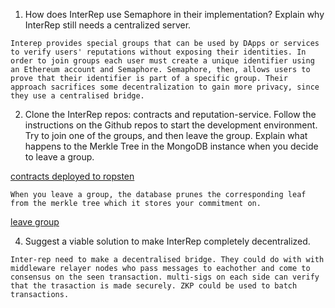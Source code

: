 1. How does InterRep use Semaphore in their implementation? Explain why InterRep still needs a centralized server.

```
Interep provides special groups that can be used by DApps or services to verify users' reputations without exposing their identities. In order to join groups each user must create a unique identifier using an Ethereum account and Semaphore. Semaphore, then, allows users to prove that their identifier is part of a specific group. Their approach sacrifices some decentralization to gain more privacy, since they use a centralised bridge.
```

2. Clone the InterRep repos: contracts and reputation-service. Follow the instructions on the Github repos to start the development environment. Try to join one of the groups, and then leave the group. Explain what happens to the Merkle Tree in the MongoDB instance when you decide to leave a group. 

[contracts deployed to ropsten](https://github.com/alienflip/zku/blob/main/week_3/interRep/contracts/contracts.json)

```
When you leave a group, the database prunes the corresponding leaf from the merkle tree which it stores your commitment on.
```

[leave group](https://github.com/alienflip/zku/blob/main/week_3/interRep/reputation-service/src/core/groups/mts/deleteLeaf.ts)

4. Suggest a viable solution to make InterRep completely decentralized.

```
Inter-rep need to make a decentralised bridge. They could do with with middleware relayer nodes who pass messages to eachother and come to consensus on the seen transaction. multi-sigs on each side can verify that the trasaction is made securely. ZKP could be used to batch transactions.
```
